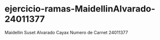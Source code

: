 # ejercicio-ramas-MaidellinAlvarado-24011377

Maidellin Suset Alvarado Cayax 
Numero de Carnet 24011377